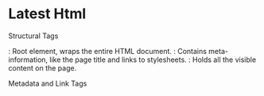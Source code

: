 # Latest Html
Structural Tags
<html>: Root element, wraps the entire HTML document.
<head>: Contains meta-information, like the page title and links to stylesheets.
<body>: Holds all the visible content on the page.

Metadata and Link Tags
<title>: Sets the page title (shown on the browser tab).
<meta>: Used for metadata like character set, viewport settings for responsiveness, SEO, etc.
<link>: Links to external stylesheets (e.g., CSS files).

Layout and Structure Tags
<header>: Defines the header section, often used for navigation links or the page title.
<nav>: Contains navigation links.
<main>: Primary content area.
<section>: Groups related content in a section.
<article>: Self-contained content (e.g., blog posts).
<footer>: Defines the footer section, typically for copyright, links, etc.(shows at down)
<div>: Generic container for grouping content, useful for layout with CSS.

Text and Content Tags
<h1> - <h6>: Headings, with <h1> as the main heading.
<p>: Defines paragraphs.
<span>: Inline container, used for styling text or small elements.
<a>: Anchor tag for hyperlinks.
<button>: Clickable button, often used for forms or navigation.
<img>: Embeds images.
<i>: Icon

Forms and Inputs
Very important
<form>: Wraps form controls. Forms are a standardized way to collect user data and send it to a server for processing.

<input>: Collects user data; can specify types like "text", "email", "password", etc.
<textarea>: Multi-line text input.
<label>: Labels for form inputs.
<select>: Drop-down list.
<option>: Defines an option in a <select> dropdown.

Lists
<ul>: Unordered (bulleted) list.
<ol>: Ordered (numbered) list.
<li>: List item, used inside <ul> or <ol>.
<ul> 
    <li>Item 1</li> 
    <li>Item 2</li> 
    <li>Item 3</li> 
</ul>


Styling and Scripting
<style>: Embeds CSS directly in the document, not usually recommended for larger projects.
<script>: Embeds or links JavaScript for functionality.

Table Tags (if using tables for data display)
<table>: Defines a table.
<tr>: Table row.
<td>: Table cell.
<th>: Header cell in a table.

